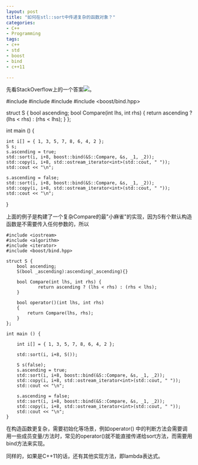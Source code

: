 ```yaml
---
layout: post
title: "如何在stl::sort中传递复杂的函数对象？"
categories:
- C++
- Programming
tags:
- c++
- std
- boost
- bind
- c++11

---
```


先看StackOverflow上的一个答案![](http://stackoverflow.com/questions/7930403/use-class-method-comparator-on-stdsort)。


  #include <iostream>
  #include <algorithm>
  #include <iterator>
  #include <boost/bind.hpp>
  
  struct S {
    bool ascending;
    bool Compare(int lhs, int rhs) {
      return ascending ? (lhs < rhs) : (rhs < lhs);
    }
  };
  
  int main () {
  
    int i[] = { 1, 3, 5, 7, 8, 6, 4, 2 };
    S s;
    s.ascending = true;
    std::sort(i, i+8, boost::bind(&S::Compare, &s, _1, _2));
    std::copy(i, i+8, std::ostream_iterator<int>(std::cout, " "));
    std::cout << "\n";
  
    s.ascending = false;
    std::sort(i, i+8, boost::bind(&S::Compare, &s, _1, _2));
    std::copy(i, i+8, std::ostream_iterator<int>(std::cout, " "));
    std::cout << "\n";
  }
  
上面的例子是构建了一个复杂Compare的最"小麻雀"的实现，因为S有个默认构造函数是不需要传入任何参数的，所以

	#include <iostream>
	#include <algorithm>
	#include <iterator>
	#include <boost/bind.hpp>
	
	struct S {
  		bool ascending;
  		S(bool _ascending):ascending(_ascending){}
		
  		bool Compare(int lhs, int rhs) {
    			return ascending ? (lhs < rhs) : (rhs < lhs);
  		}

  		bool operator()(int lhs, int rhs)
  		{
	  		return Compare(lhs, rhs);
  		}
	};
	
	int main () {
	
  		int i[] = { 1, 3, 5, 7, 8, 6, 4, 2 };
		
  		std::sort(i, i+8, S());
		
  		S s(false);
  		s.ascending = true;
  		std::sort(i, i+8, boost::bind(&S::Compare, &s, _1, _2));
  		std::copy(i, i+8, std::ostream_iterator<int>(std::cout, " "));
  		std::cout << "\n";

  		s.ascending = false;
  		std::sort(i, i+8, boost::bind(&S::Compare, &s, _1, _2));
  		std::copy(i, i+8, std::ostream_iterator<int>(std::cout, " "));
  		std::cout << "\n";
	}

在构造函数更复杂，需要初始化等场景，例如operator() 中的判断方法会需要调用一些成员变量/方法时，常见的operator()就不能直接传递给sort方法，而需要用bind方法来实现。

同样的，如果是C++11的话，还有其他实现方法，即lambda表达式。

